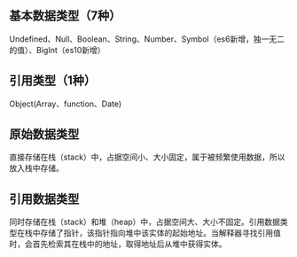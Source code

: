## 基本数据类型（7种）
Undefined、Null、Boolean、String、Number、Symbol（es6新增，独一无二的值）、BigInt（es10新增）

## 引用类型（1种）
Object(Array、function、Date)

## 原始数据类型
直接存储在栈（stack）中，占据空间小、大小固定，属于被频繁使用数据，所以放入栈中存储。

## 引用数据类型
同时存储在栈（stack）和堆（heap）中，占据空间大、大小不固定。引用数据类型在栈中存储了指针，该指针指向堆中该实体的起始地址。当解释器寻找引用值时，会首先检索其在栈中的地址，取得地址后从堆中获得实体。